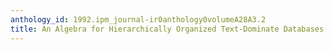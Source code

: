 ```yaml
---
anthology_id: 1992.ipm_journal-ir0anthology0volumeA28A3.2
title: An Algebra for Hierarchically Organized Text-Dominate Databases
---
```

